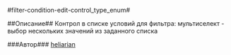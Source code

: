 #filter-condition-edit-control_type_enum#

##Описание##
Контрол в списке условий для фильтра: мультиселект - выбор нескольких значений  из заданного списка


###Автор###
[heliarian ](https://staff.yandex-team.ru/heliarian )
